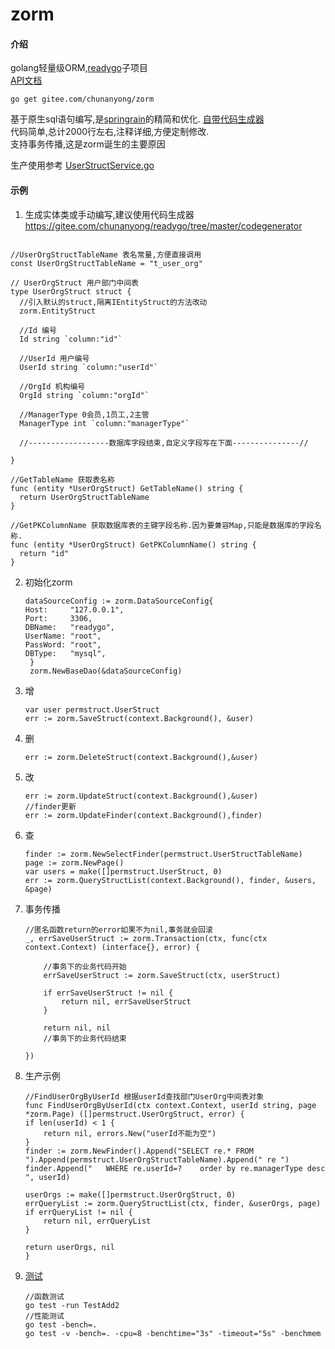 # zorm

#### 介绍
golang轻量级ORM,[readygo](https://gitee.com/chunanyong/readygo)子项目  
[API文档](https://pkg.go.dev/gitee.com/chunanyong/zorm?tab=doc)

``` 
go get gitee.com/chunanyong/zorm 
```  
基于原生sql语句编写,是[springrain](https://gitee.com/chunanyong/springrain)的精简和优化.
[自带代码生成器](https://gitee.com/chunanyong/readygo/tree/master/codegenerator)  
代码简单,总计2000行左右,注释详细,方便定制修改.  
支持事务传播,这是zorm诞生的主要原因  

生产使用参考 [UserStructService.go](https://gitee.com/chunanyong/readygo/tree/master/permission/permservice)

#### 示例  

 1.  生成实体类或手动编写,建议使用代码生成器 https://gitee.com/chunanyong/readygo/tree/master/codegenerator
  ```  

//UserOrgStructTableName 表名常量,方便直接调用
const UserOrgStructTableName = "t_user_org"

// UserOrgStruct 用户部门中间表
type UserOrgStruct struct {
	//引入默认的struct,隔离IEntityStruct的方法改动
	zorm.EntityStruct

	//Id 编号
	Id string `column:"id"`

	//UserId 用户编号
	UserId string `column:"userId"`

	//OrgId 机构编号
	OrgId string `column:"orgId"`

	//ManagerType 0会员,1员工,2主管
	ManagerType int `column:"managerType"`

	//------------------数据库字段结束,自定义字段写在下面---------------//

}

//GetTableName 获取表名称
func (entity *UserOrgStruct) GetTableName() string {
	return UserOrgStructTableName
}

//GetPKColumnName 获取数据库表的主键字段名称.因为要兼容Map,只能是数据库的字段名称.
func (entity *UserOrgStruct) GetPKColumnName() string {
	return "id"
}

  ```  
2.  初始化zorm

    ```  
    dataSourceConfig := zorm.DataSourceConfig{
	Host:     "127.0.0.1",
	Port:     3306,
	DBName:   "readygo",
	UserName: "root",
	PassWord: "root",
	DBType:   "mysql",
     }
     zorm.NewBaseDao(&dataSourceConfig)
    ```  
3.  增
    ```
    var user permstruct.UserStruct
    err := zorm.SaveStruct(context.Background(), &user)
    ```
4.  删
    ```
    err := zorm.DeleteStruct(context.Background(),&user)
    ```
  
5.  改
    ```
    err := zorm.UpdateStruct(context.Background(),&user)
    //finder更新
    err := zorm.UpdateFinder(context.Background(),finder)
    ```
6.  查
    ```
	finder := zorm.NewSelectFinder(permstruct.UserStructTableName)
	page := zorm.NewPage()
	var users = make([]permstruct.UserStruct, 0)
	err := zorm.QueryStructList(context.Background(), finder, &users, &page)
    ```
7.  事务传播
    ```
    //匿名函数return的error如果不为nil,事务就会回滚
	_, errSaveUserStruct := zorm.Transaction(ctx, func(ctx context.Context) (interface{}, error) {

		//事务下的业务代码开始
		errSaveUserStruct := zorm.SaveStruct(ctx, userStruct)

		if errSaveUserStruct != nil {
			return nil, errSaveUserStruct
		}

		return nil, nil
		//事务下的业务代码结束

	})
    ```
8.  生产示例
    ```  
    //FindUserOrgByUserId 根据userId查找部门UserOrg中间表对象
    func FindUserOrgByUserId(ctx context.Context, userId string, page *zorm.Page) ([]permstruct.UserOrgStruct, error) {
	if len(userId) < 1 {
		return nil, errors.New("userId不能为空")
	}
	finder := zorm.NewFinder().Append("SELECT re.* FROM  ").Append(permstruct.UserOrgStructTableName).Append(" re ")
	finder.Append("   WHERE re.userId=?    order by re.managerType desc   ", userId)

	userOrgs := make([]permstruct.UserOrgStruct, 0)
	errQueryList := zorm.QueryStructList(ctx, finder, &userOrgs, page)
	if errQueryList != nil {
		return nil, errQueryList
	}

	return userOrgs, nil
    }
    ```  

9.  [测试](https://www.jianshu.com/p/1adc69468b6f)
    ```
    //函数测试
    go test -run TestAdd2
    //性能测试
    go test -bench=.
    go test -v -bench=. -cpu=8 -benchtime="3s" -timeout="5s" -benchmem
    ```

